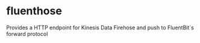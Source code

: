# fluenthose
Provides a HTTP endpoint for Kinesis Data Firehose and push to FluentBit´s forward protocol
